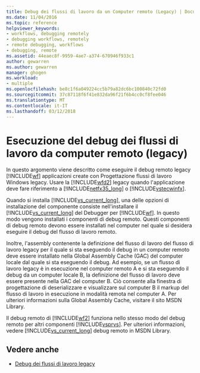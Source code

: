 ```yaml
---
title: Debug dei flussi di lavoro da un Computer remoto (Legacy) | Documenti Microsoft
ms.date: 11/04/2016
ms.topic: reference
helpviewer_keywords:
- workflows, debugging remotely
- debugging workflows, remotely
- remote debugging, workflows
- debugging, remote
ms.assetid: 44eaec8f-9959-4ae7-a374-670946f933c1
author: gewarren
ms.author: gewarren
manager: ghogen
ms.workload:
- multiple
ms.openlocfilehash: be8c1f6a049224cc5b79a82dc6bc100840c72fd0
ms.sourcegitcommit: 37c87118f6f41e832da96f21f6b4cc0cf8fee046
ms.translationtype: MT
ms.contentlocale: it-IT
ms.lasthandoff: 03/12/2018
---
```

# <a name="debugging-workflows-from-a-remote-computer-legacy"></a>Esecuzione del debug dei flussi di lavoro da computer remoto (legacy)
In questo argomento viene descritto come eseguire il debug remoto legacy [!INCLUDE[wf](../workflow-designer/includes/wf_md.md)] applicazioni create con Progettazione flussi di lavoro Windows legacy. Usare la [!INCLUDE[wfd2](../workflow-designer/includes/wfd2_md.md)] legacy quando l'applicazione deve fare riferimento a [!INCLUDE[netfx35_long](../workflow-designer/includes/netfx35_long_md.md)] o [!INCLUDE[vstecwinfx](../workflow-designer/includes/vstecwinfx_md.md)].

 Quando si installa [!INCLUDE[vs_current_long](../misc/includes/vs_current_long_md.md)], una delle opzioni di installazione del componente consiste nell'installare il [!INCLUDE[vs_current_long](../misc/includes/vs_current_long_md.md)] del Debugger per [!INCLUDE[wf](../workflow-designer/includes/wf_md.md)]. In questo modo vengono installati i componenti di debug remoto. Questi componenti di debug remoto devono essere installati nel computer nel quale si desidera eseguire il debug del flusso di lavoro remoto.

 Inoltre, l'assembly contenente la definizione del flusso di lavoro del flusso di lavoro legacy per il quale si sta eseguendo il debug in un computer remoto deve essere installato nella Global Assembly Cache (GAC) del computer locale dal quale si sta eseguendo il debug. Ad esempio, se un flusso di lavoro legacy è in esecuzione nel computer remoto A e si sta eseguendo il debug da un computer locale B, la definizione del flusso di lavoro deve essere presente nella GAC del computer B. Ciò consente alla finestra di progettazione di deserializzare e visualizzare sul computer B il markup del flusso di lavoro in esecuzione in modalità remota nel computer A. Per ulteriori informazioni sulla Global Assembly Cache, visitare il sito MSDN Library.

 Il debug remoto di [!INCLUDE[wf2](../workflow-designer/includes/wf2_md.md)] funziona nello stesso modo del debug remoto per altri componenti [!INCLUDE[vsprvs](../code-quality/includes/vsprvs_md.md)]. Per ulteriori informazioni, vedere [!INCLUDE[vs_current_long](../misc/includes/vs_current_long_md.md)] debug remoto in MSDN Library.

## <a name="see-also"></a>Vedere anche

- [Debug dei flussi di lavoro legacy](../workflow-designer/debugging-legacy-workflows.md)